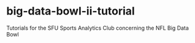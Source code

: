 # big-data-bowl-ii-tutorial
Tutorials for the SFU Sports Analytics Club concerning the NFL Big Data Bowl
